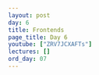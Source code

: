 ```yaml
---
layout: post
day: 6
title: Frontends
page_title: Day 6
youtube: ["ZRV7JCXAFTs"]
lectures: []
ord_day: 07
---
```

